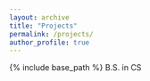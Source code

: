 ```yaml
---
layout: archive
title: "Projects"
permalink: /projects/
author_profile: true
---
```


{% include base_path %}
B.S. in CS
